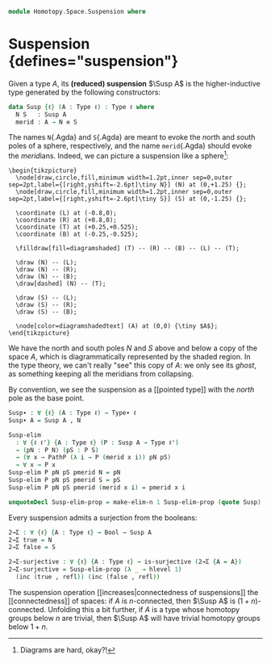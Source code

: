 <!--
```
open import 1Lab.Reflection.Induction
open import 1Lab.Prelude
```
-->

```agda
module Homotopy.Space.Suspension where
```

# Suspension {defines="suspension"}

Given a type $A$, its **(reduced) suspension** $\Susp A$ is the
higher-inductive type generated by the following constructors:

```agda
data Susp {ℓ} (A : Type ℓ) : Type ℓ where
  N S   : Susp A
  merid : A → N ≡ S
```

The names `N`{.Agda} and `S`{.Agda} are meant to evoke the *n*orth and
*s*outh poles of a sphere, respectively, and the name `merid`{.Agda}
should evoke the *merid*ians. Indeed, we can picture a suspension like a
sphere[^diamond]:

[^diamond]: Diagrams are hard, okay?!

~~~{.quiver}
\begin{tikzpicture}
  \node[draw,circle,fill,minimum width=1.2pt,inner sep=0,outer sep=2pt,label={[right,yshift=-2.6pt]\tiny N}] (N) at (0,+1.25) {};
  \node[draw,circle,fill,minimum width=1.2pt,inner sep=0,outer sep=2pt,label={[right,yshift=-2.6pt]\tiny S}] (S) at (0,-1.25) {};

  \coordinate (L) at (-0.8,0);
  \coordinate (R) at (+0.8,0);
  \coordinate (T) at (+0.25,+0.525);
  \coordinate (B) at (-0.25,-0.525);

  \filldraw[fill=diagramshaded] (T) -- (R) -- (B) -- (L) -- (T);

  \draw (N) -- (L);
  \draw (N) -- (R);
  \draw (N) -- (B);
  \draw[dashed] (N) -- (T);

  \draw (S) -- (L);
  \draw (S) -- (R);
  \draw (S) -- (B);

  \node[color=diagramshadedtext] (A) at (0,0) {\tiny $A$};
\end{tikzpicture}
~~~

We have the north and south poles $N$ and $S$ above and below a copy of
the space $A$, which is diagrammatically represented by the <span
class=shaded>shaded</span> region. In the type theory, we can't really
"see" this copy of $A$: we only see its _ghost_, as something keeping
all the meridians from collapsing.

By convention, we see the suspension as a [[pointed type]] with the *north*
pole as the base point.

```agda
Susp∙ : ∀ {ℓ} (A : Type ℓ) → Type∙ ℓ
Susp∙ A = Susp A , N
```

```agda
Susp-elim
  : ∀ {ℓ ℓ'} {A : Type ℓ} (P : Susp A → Type ℓ')
  → (pN : P N) (pS : P S)
  → (∀ x → PathP (λ i → P (merid x i)) pN pS)
  → ∀ x → P x
Susp-elim P pN pS pmerid N = pN
Susp-elim P pN pS pmerid S = pS
Susp-elim P pN pS pmerid (merid x i) = pmerid x i

unquoteDecl Susp-elim-prop = make-elim-n 1 Susp-elim-prop (quote Susp)
```

Every suspension admits a surjection from the booleans:

```agda
2→Σ : ∀ {ℓ} {A : Type ℓ} → Bool → Susp A
2→Σ true = N
2→Σ false = S

2→Σ-surjective : ∀ {ℓ} {A : Type ℓ} → is-surjective (2→Σ {A = A})
2→Σ-surjective = Susp-elim-prop (λ _ → hlevel 1)
  (inc (true , refl)) (inc (false , refl))
```

The suspension operation [[increases|connectedness of suspensions]] the
[[connectedness]] of spaces: if $A$ is $n$-connected, then $\Susp A$ is
$(1+n)$-connected. Unfolding this a bit further, if $A$ is a type whose
homotopy groups below $n$ are trivial, then $\Susp A$ will have trivial
homotopy groups below $1 + n$.
